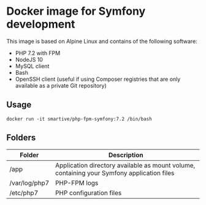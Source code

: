 # Docker image for Symfony development

This image is based on Alpine Linux and contains of the following software:
- PHP 7.2 with FPM
- NodeJS 10
- MySQL client
- Bash
- OpenSSH client (useful if using Composer registries that are only available as a private Git repository)

## Usage

```
docker run -it smartive/php-fpm-symfony:7.2 /bin/bash
```

## Folders

| Folder        | Description                                                                                |
| ------------- | ------------------------------------------------------------------------------------------ |
| /app          | Application directory available as mount volume, containing your Symfony application files |
| /var/log/php7 | PHP-FPM logs                                                                               |
| /etc/php7     | PHP configuration files                                                                    |
